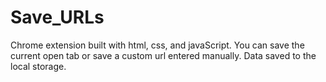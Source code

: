 # Save_URLs
Chrome extension built with html, css, and javaScript. You can save the current open tab or save a custom url entered manually. Data saved to the local storage.
